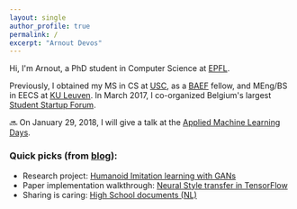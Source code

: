 ```yaml
---
layout: single
author_profile: true
permalink: /
excerpt: "Arnout Devos"
---
```


Hi, I'm Arnout, a PhD student in Computer Science at [EPFL](http://ic.epfl.ch).

Previously, I obtained my MS in CS at [USC](http://www.usc.edu), as a [BAEF](http://www.baef.be) fellow, and MEng/BS in EECS at [KU Leuven](https://www.kuleuven.be/english/).
In March 2017, I co-organized Belgium's largest [Student Startup Forum](https://arnoutdevos.github.io/Student-Startup-Forum-2017/).

:soon: On January 29, 2018, I will give a talk at the [Applied Machine Learning Days](https://www.appliedmldays.org/tracks/4).

### Quick picks (from [blog](https://arnoutdevos.github.io/archive/)):
- Research project: [Humanoid Imitation learning with GANs](https://arnoutdevos.github.io/Humanoid-Imitation-Learning-from-Diverse-Sources/)
- Paper implementation walkthrough: [Neural Style transfer in TensorFlow](https://arnoutdevos.github.io/A-Neural-Algorithm-of-Artistic-Style/)
- Sharing is caring: [High School documents (NL)](http://www.arnoutdevos.net/school.html)